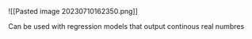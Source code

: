 ![[Pasted image 20230710162350.png]]

Can be used with regression models that output continous real numbres